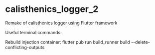 # calisthenics_logger_2

Remake of calisthenics logger using Flutter framework

Useful terminal commands:

Rebuild injection container: flutter pub run build_runner build --delete-conflicting-outputs

